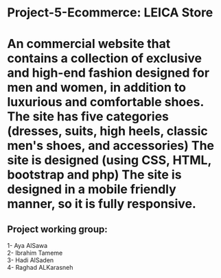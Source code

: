 # Project-5-Ecommerce: LEICA Store
# An commercial website that contains a collection of exclusive and high-end fashion designed for men and women, in addition to luxurious and comfortable shoes. The site has five categories (dresses, suits, high heels, classic men's shoes, and accessories) The site is designed (using CSS, HTML, bootstrap and php) The site is designed in a mobile friendly manner, so it is fully responsive.

## Project working group:
1- Aya AlSawa    
2- Ibrahim Tameme   
3- Hadi AlSaden  
4- Raghad ALKarasneh